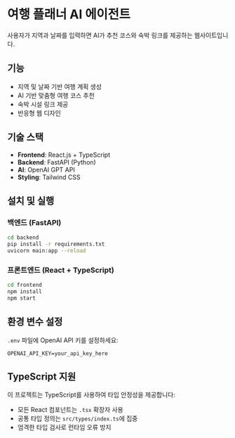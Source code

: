 # 여행 플래너 AI 에이전트

사용자가 지역과 날짜를 입력하면 AI가 추천 코스와 숙박 링크를 제공하는 웹사이트입니다.

## 기능
- 지역 및 날짜 기반 여행 계획 생성
- AI 기반 맞춤형 여행 코스 추천
- 숙박 시설 링크 제공
- 반응형 웹 디자인

## 기술 스택
- **Frontend**: React.js + TypeScript
- **Backend**: FastAPI (Python)
- **AI**: OpenAI GPT API
- **Styling**: Tailwind CSS

## 설치 및 실행

### 백엔드 (FastAPI)
```bash
cd backend
pip install -r requirements.txt
uvicorn main:app --reload
```

### 프론트엔드 (React + TypeScript)
```bash
cd frontend
npm install
npm start
```

## 환경 변수 설정
`.env` 파일에 OpenAI API 키를 설정하세요:
```
OPENAI_API_KEY=your_api_key_here
```

## TypeScript 지원
이 프로젝트는 TypeScript를 사용하여 타입 안정성을 제공합니다:
- 모든 React 컴포넌트는 `.tsx` 확장자 사용
- 공통 타입 정의는 `src/types/index.ts`에 집중
- 엄격한 타입 검사로 런타임 오류 방지 